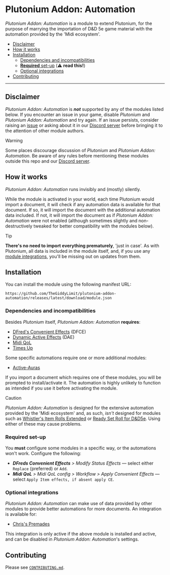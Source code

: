 # Plutonium Addon: Automation

*Plutonium Addon: Automation* is a module to extend Plutonium, for the purpose of marrying the importation of D&D 5e game material with the automation provided by the 'Midi ecosystem'.

- [Disclaimer](#disclaimer)
- [How it works](#how-it-works)
- [Installation](#installation)
   - [Dependencies and incompatibilities](#dependencies-and-incompatibilities)
   - [**Required** set-up](#required-set-up) (⚠️ **read this!**)
   - [Optional integrations](#optional-integrations)
- [Contributing](#contributing)

---

## Disclaimer

*Plutonium Addon: Automation* is **_not_** supported by any of the modules listed below. If you encounter an issue in your game, disable *Plutonium* and *Plutonium Addon: Automation* and try again. If an issue persists, consider raising an [issue](https://github.com/TheGiddyLimit/plutonium-addon-automation/issues) or asking about it in our [Discord server](https://discord.gg/5etools) before bringing it to the attention of other module authors.

> [!WARNING]
> Some places discourage discussion of *Plutonium* and *Plutonium Addon: Automation*. Be aware of any rules before mentioning these modules outside this repo and our [Discord server](https://discord.gg/5etools).

## How it works

*Plutonium Addon: Automation* runs invisibly and (mostly) silently.

While the module is activated in your world, each time Plutonium would import a document, it will check if any automation data is available for that document. If so, it will import the document with the additional automation data included. If not, it will import the document as if *Plutonium Addon: Automation* were not enabled (although sometimes slightly and non-destructively tweaked for better compatibility with the modules below).

> [!TIP]
> **There's no need to import everything prematurely**, 'just in case'. As with Plutonium, all data is included in the module itself, and, if you use any [module integrations](#optional-integrations), you'll be missing out on updates from them.

## Installation

You can install the module using the following manifest URL:

`https://github.com/TheGiddyLimit/plutonium-addon-automation/releases/latest/download/module.json`

### Dependencies and incompatibilities

Besides *Plutonium* itself, *Plutonium Addon: Automation* **requires**:
- [DFred's Convenient Effects](https://foundryvtt.com/packages/dfreds-convenient-effects) (DFCE)
- [Dynamic Active Effects](https://foundryvtt.com/packages/dae) (DAE)
- [Midi QoL](https://foundryvtt.com/packages/midi-qol)
- [Times Up](https://foundryvtt.com/packages/times-up)

Some specific automations require one or more additional modules:
- [Active-Auras](https://foundryvtt.com/packages/ActiveAuras)

If you import a document which requires one of these modules, you will be prompted to install/activate it. The automation is highly unlikely to function as intended if you use it before activating the module.

> [!CAUTION]
> *Plutonium Addon: Automation* is designed for the extensive automation provided by the 'Midi ecosystem' and, as such, *isn't* designed for modules such as [Whistler's Item Rolls Extended](https://foundryvtt.com/packages/wire) or [Ready Set Roll for D&D5e](https://foundryvtt.com/packages/ready-set-roll-5e). Using either of these may cause problems.

### Required set-up

You **must** configure some modules in a specific way, or the automations won't work. Configure the following:

- _**DFreds Convenient Effects** > Modify Status Effects_ — select either `Replace` (preferred) or `Add`.
- _**Midi QoL** > Midi QoL config > Workflow > Apply Convenient Effects_ — select `Apply Item effects, if absent apply CE`.

### Optional integrations

*Plutonium Addon: Automation* can make use of data provided by other modules to provide better automations for more documents. An integration is available for:
- [Chris's Premades](https://foundryvtt.com/packages/chris-premades)

This integration is only active if the above module is installed and active, and can be disabled in *Plutonium Addon: Automation*'s settings.

## Contributing

Please see [`CONTRIBUTING.md`](./CONTRIBUTING.md).
